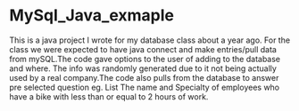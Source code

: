 # MySql_Java_exmaple
This is a java project I wrote for my database class about a year ago. For the class we were expected to have java connect and make entries/pull data from mySQL.The code gave options to the user of adding to the database and where. The info was randomly generated due to it not being actually used by a real company.The code also pulls from the database to answer pre selected question eg. List The name and Specialty of employees who have a bike with less than or equal to 2 hours of work.

